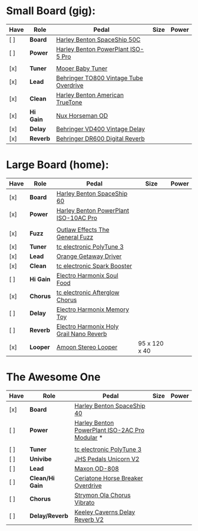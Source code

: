 # Small Board (gig):

| Have | Role | Pedal | Size | Power |
|---|---|---|---|---|
| [ ] | **Board** | [Harley Benton SpaceShip 50C](https://www.thomann.de/intl/harley_benton_spaceship_50c.htm) |  |  |
| [ ] | **Power** | [Harley Benton PowerPlant ISO-5 Pro](https://www.thomann.de/intl/harley_benton_powerplant_iso_5_pro.htm) |  |  |
|||||
| [x] | **Tuner** | [Mooer Baby Tuner](https://www.thomann.de/intl/mooer_baby_tuner.htm) |  |  |
| [x] | **Lead** | [Behringer TO800 Vintage Tube Overdrive](https://www.thomann.de/intl/behringer_to800_vintage_tube_overdrive.htm) |  |  |
| [x] | **Clean** | [Harley Benton American TrueTone](https://www.thomann.de/intl/harley_benton_american_truetone.htm) |  |  |
| [x] | **Hi Gain** | [Nux Horseman OD](https://www.thomann.de/intl/nux_horseman_od.htm) |  |  |
| [x] | **Delay** | [Behringer VD400 Vintage Delay](https://www.thomann.de/intl/behringer_vd400.htm) |  |  |
| [x] | **Reverb** | [Behringer DR600 Digital Reverb](https://www.thomann.de/intl/behringer_dr600_digital_reverb.htm) |  |  |

# Large Board (home):

| Have | Role | Pedal | Size | Power |
|---|---|---|---|---|
| [x] | **Board** | [Harley Benton SpaceShip 60](https://www.thomann.de/intl/harley_benton_spaceship_60.htm) |  |  |
| [x] | **Power** | [Harley Benton PowerPlant ISO-10AC Pro](https://www.thomann.de/intl/harley_benton_powerplant_iso_10ac_pro.htm) |  |  |
||||||
| [x] | **Fuzz** | [Outlaw Effects The General Fuzz](https://www.thomann.de/intl/outlaw_effects_the_general_fuzz.htm) |  |  |
| [x] | **Tuner** | [tc electronic PolyTune 3](https://www.thomann.de/intl/tc_electronic_polytune_3_tuner_buffer.htm) |  |  |
| [x] | **Lead** | [Orange Getaway Driver](https://www.thomann.de/intl/orange_getaway_driver.htm) |  |  |
| [x] | **Clean** | [tc electronic Spark Booster](https://www.thomann.de/intl/tc_electronic_spark_booster.htm) |  |  |
| [ ] | **Hi Gain** | [Electro Harmonix Soul Food](https://www.thomann.de/intl/electro_harmonix_soul_food.htm) |  |  |
| [x] | **Chorus** | [tc electronic Afterglow Chorus](https://www.thomann.de/dk/tc_electronic_afterglow_chorus.htm) |  |  |
| [ ] | **Delay** | [Electro Harmonix Memory Toy](https://www.thomann.de/intl/electro_harmonix_memory_toy.htm) |  |  |
| [ ] | **Reverb** | [Electro Harmonix Holy Grail Nano Reverb](https://www.thomann.de/intl/electro_harmonix_nano_holy_grail.htm) |  |  |
| [x] | **Looper** | [Amoon Stereo Looper](https://www.tomtop.com/p-i2888.html?currency=DKK&Warehouse=CN&aid=gttpmaxhxydm) | 95 x 120 x 40 |  |

# The Awesome One

| Have | Role | Pedal | Size | Power |
|---|---|---|---|---|
| [x] | **Board** | [Harley Benton SpaceShip 40](https://www.thomann.de/intl/harley_benton_spaceship_40.htm) |  |  |
| [ ] | **Power** | [Harley Benton PowerPlant ISO-2AC Pro Modular](https://www.thomann.de/intl/harley_benton_powerplant_iso_2ac_pro_modular.htm) \* |  |  |
|||||
| [ ] | **Tuner** | [tc electronic PolyTune 3](https://www.thomann.de/intl/tc_electronic_polytune_3_tuner_buffer.htm) |  |  |
| [ ] | **Univibe** | [JHS Pedals Unicorn V2](https://www.thomann.de/dk/jhs_pedals_unicorn_v2.htm) |  |  |
| [ ] | **Lead** | [Maxon OD-808](https://www.thomann.de/intl/maxon_od808.htm) |  |  |
| [ ] | **Clean/Hi Gain** | [Ceriatone Horse Breaker Overdrive](https://www.andertons.co.uk/guitar-dept/guitar-pedals/overdrive-pedals/ceriatone-horse-breaker-overdrive-pedal-black) |  |  |
| [ ] | **Chorus** | [Strymon Ola Chorus Vibrato](https://www.thomann.de/intl/strymon_ola.htm) |  |  |
| [ ] | **Delay/Reverb** | [Keeley Caverns Delay Reverb V2](https://www.thomann.de/intl/keeley_caverns_delay_reverb_v2.htm) |  |  |
